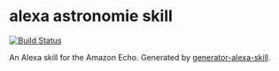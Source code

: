 # alexa astronomie skill

[![Build Status](https://travis-ci.org/corux/alexa-astronomie-skill.svg?branch=master)](https://travis-ci.org/corux/alexa-astronomie-skill)

An Alexa skill for the Amazon Echo. Generated by [generator-alexa-skill](https://github.com/cameronhunter/generator-alexa-skill).
